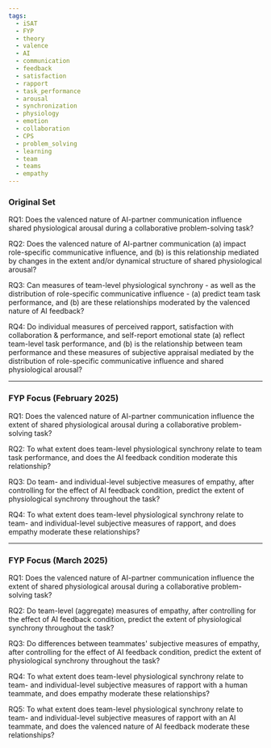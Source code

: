 ```yaml
---
tags:
  - iSAT
  - FYP
  - theory
  - valence
  - AI
  - communication
  - feedback
  - satisfaction
  - rapport
  - task_performance
  - arousal
  - synchronization
  - physiology
  - emotion
  - collaboration
  - CPS
  - problem_solving
  - learning
  - team
  - teams
  - empathy
---
```


### Original Set

RQ1: Does the valenced nature of AI-partner communication influence shared physiological arousal during a collaborative problem-solving task?

RQ2: Does the valenced nature of AI-partner communication (a) impact role-specific communicative influence, and (b) is this relationship mediated by changes in the extent and/or dynamical structure of shared physiological arousal?

RQ3: Can measures of team-level physiological synchrony - as well as the distribution of role-specific communicative influence - (a) predict team task performance, and (b) are these relationships moderated by the valenced nature of AI feedback?

RQ4: Do individual measures of perceived rapport, satisfaction with collaboration & performance, and self-report emotional state (a) reflect team-level task performance, and (b) is the relationship between team performance and these measures of subjective appraisal mediated by the distribution of role-specific communicative influence and shared physiological arousal?

---
### FYP Focus (February 2025)

RQ1: Does the valenced nature of AI-partner communication influence the extent of shared physiological arousal during a collaborative problem-solving task? 

RQ2: To what extent does team-level physiological synchrony relate to team task performance, and does the AI feedback condition moderate this relationship?

RQ3: Do team- and individual-level subjective measures of empathy, after controlling for the effect of AI feedback condition, predict the extent of physiological synchrony throughout the task?

RQ4: To what extent does team-level physiological synchrony relate to team- and individual-level subjective measures of rapport, and does empathy moderate these relationships?

---
### FYP Focus (March 2025)

RQ1: Does the valenced nature of AI-partner communication influence the extent of shared physiological arousal during a collaborative problem-solving task? 

RQ2: Do team-level (aggregate) measures of empathy, after controlling for the effect of AI feedback condition, predict the extent of physiological synchrony throughout the task?

RQ3: Do differences between teammates' subjective measures of empathy, after controlling for the effect of AI feedback condition, predict the extent of physiological synchrony throughout the task?

RQ4: To what extent does team-level physiological synchrony relate to team- and individual-level subjective measures of rapport with a human teammate, and does empathy moderate these relationships?

RQ5: To what extent does team-level physiological synchrony relate to team- and individual-level subjective measures of rapport with an AI teammate, and does the valenced nature of AI feedback moderate these relationships?
